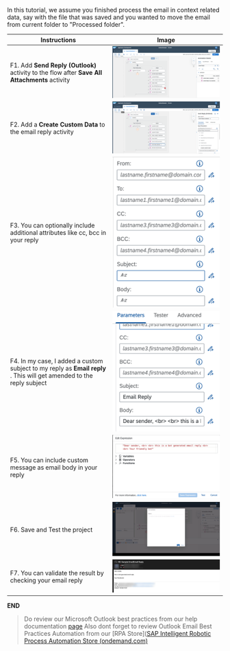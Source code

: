 In this tutorial, we assume you finished process the email in context related data, say with the file that was saved and you wanted to move the email from current folder to "Processed folder". 

Instructions | Image
------------ | -----
F1. Add **Send Reply (Outlook)** activity to the flow after **Save All Attachments** activity | ![Add Send Reply (Outlook) activity!](Images/SendReplyOutlook.png)
F2. Add a **Create Custom Data** to the email reply activity | ![Create Custom reply data!](Images/CreateCustomData.png)
F3.  You can optionally include additional attributes like cc, bcc in your reply | ![Include email attributes!](Images/ReplyAttributes.png)
F4. In my case, I added a custom subject to my reply as **Email reply** . This will get amended to the reply subject| ![Add a subject!](Images/SubjectInReply.png)
F5. You can include custom message as email body in your reply | ![Add a reply body!](Images/EmailBodyInReply.png)
F6. Save and Test the project | ![Save and test project!](Images/SaveAndTest.png)
F7. You can validate the result by checking your email reply | ![Validate the result!](Images/ResultOfEmailReply.png)

**END**

> Do review our Microsoft Outlook best practices from our help documentation [page](https://help.sap.com/docs/IRPA/8e71b41b9ea043c8bccee01a10d6ba72/5a48c81502db40b08e4aac866e04592a.html)
> Also dont forget to review Outlook Email Best Practices Automation from our [RPA Store]([SAP Intelligent Robotic Process Automation Store (ondemand.com)](https://store.irpa.cfapps.eu10.hana.ondemand.com/#/package/a4c61c62-356e-4165-bdcb-bef08e236cf5)